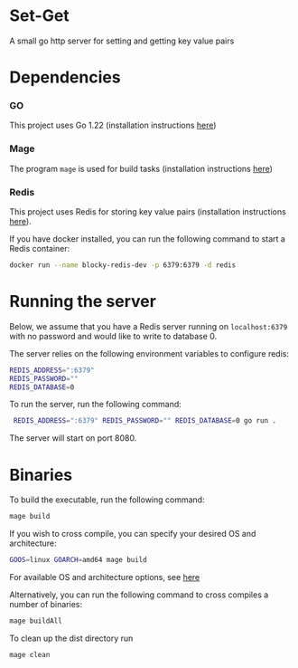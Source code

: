 # Set-Get
A small go http server for setting and getting key value pairs

# Dependencies

### GO

This project uses Go 1.22 (installation instructions
[here](https://go.dev/doc/install))

### Mage

The program `mage` is used for build tasks (installation instructions
[here](https://magefile.org/))

### Redis

This project uses Redis for storing key value pairs (installation instructions
[here](https://redis.io/docs/install/install-redis/)).

If you have docker installed, you can run the following command to start a Redis
container:

```bash
docker run --name blocky-redis-dev -p 6379:6379 -d redis
```

# Running the server

Below, we assume that you have a Redis server running on `localhost:6379` with
no password and would like to write to database 0.

The server relies on the following environment variables to configure redis:
```bash
REDIS_ADDRESS=":6379"
REDIS_PASSWORD=""
REDIS_DATABASE=0
```

To run the server, run the following command:
```bash
 REDIS_ADDRESS=":6379" REDIS_PASSWORD="" REDIS_DATABASE=0 go run .
```
The server will start on port 8080.

# Binaries

To build the executable, run the following command:
```bash
mage build
```
If you wish to cross compile, you can specify your desired OS and architecture:
```bash
GOOS=linux GOARCH=amd64 mage build
```
For available OS and architecture options, see
[here](https://golang.org/doc/install/source#environment)

Alternatively, you can run the following command to cross compiles a number of
binaries:
```bash
mage buildAll
```

To clean up the dist directory run
```bash
mage clean
```
